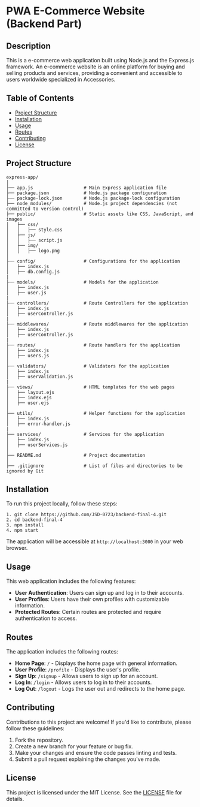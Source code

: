 # PWA E-Commerce Website (Backend Part)

## Description

This is a e-commerce web application built using Node.js and the Express.js framework. An e-commerce website is an online platform for buying and selling products and services, providing a convenient and accessible to users worldwide specialized in Accessories.

## Table of Contents

- [Project Structure](#project-structure)
- [Installation](#installation)
- [Usage](#usage)
- [Routes](#routes)
- [Contributing](#contributing)
- [License](#license)

## Project Structure

```
express-app/
│
├── app.js                   # Main Express application file
├── package.json             # Node.js package configuration
├── package-lock.json        # Node.js package-lock configuration
├── node_modules/            # Node.js project dependencies (not committed to version control)
├── public/                  # Static assets like CSS, JavaScript, and images
│   ├── css/
│   │   ├── style.css
│   ├── js/
│   │   ├── script.js
│   ├── img/
│   │   ├── logo.png
│
├── config/                  # Configurations for the application
│   ├── index.js
│   ├── db.config.js
|
├── models/                  # Models for the application
│   ├── index.js
│   ├── user.js
|
├── controllers/             # Route Controllers for the application
│   ├── index.js
│   ├── userController.js
|
├── middlewares/             # Route middlewares for the application
│   ├── index.js
│   ├── userController.js
|
├── routes/                  # Route handlers for the application
│   ├── index.js
│   ├── users.js
│
├── validators/              # Validators for the application
│   ├── index.js
│   ├── userValidation.js
|
├── views/                   # HTML templates for the web pages
│   ├── layout.ejs
│   ├── index.ejs
│   ├── user.ejs
│
├── utils/                   # Helper functions for the application
│   ├── index.js
│   ├── error-handler.js
|
├── services/                # Services for the application
│   ├── index.js
│   ├── userServices.js
│
├── README.md                # Project documentation
│
├── .gitignore               # List of files and directories to be ignored by Git

```

## Installation

To run this project locally, follow these steps:

```
1. git clone https://github.com/JSD-0723/backend-final-4.git
2. cd backend-final-4
3. npm install
4. npm start
```

The application will be accessible at `http://localhost:3000` in your web browser.

## Usage

This web application includes the following features:

- **User Authentication**: Users can sign up and log in to their accounts.
- **User Profiles**: Users have their own profiles with customizable information.
- **Protected Routes**: Certain routes are protected and require authentication to access.

## Routes

The application includes the following routes:

- **Home Page**: `/` - Displays the home page with general information.
- **User Profile**: `/profile` - Displays the user's profile.
- **Sign Up**: `/signup` - Allows users to sign up for an account.
- **Log In**: `/login` - Allows users to log in to their accounts.
- **Log Out**: `/logout` - Logs the user out and redirects to the home page.

## Contributing

Contributions to this project are welcome! If you'd like to contribute, please follow these guidelines:

1. Fork the repository.
2. Create a new branch for your feature or bug fix.
3. Make your changes and ensure the code passes linting and tests.
4. Submit a pull request explaining the changes you've made.

## License

This project is licensed under the MIT License. See the [LICENSE](LICENSE) file for details.
